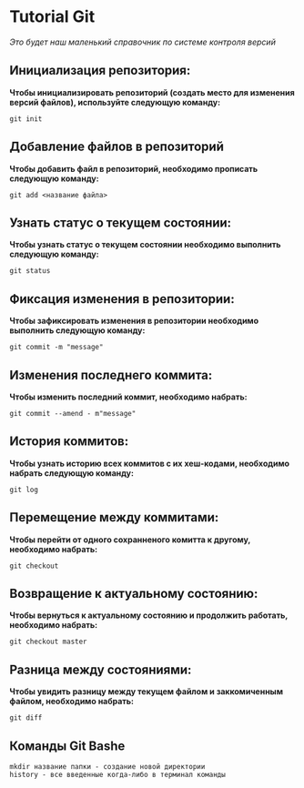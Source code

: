 # Tutorial Git
*Это будет наш маленький справочник по системе контроля версий*

## Инициализация репозитория:

**Чтобы инициализировать репозиторий (создать место для изменения версий файлов), используйте следующую команду:**

```
git init
```

## Добавление файлов в репозиторий

**Чтобы добавить файл в репозиторий, необходимо прописать следующую команду:**

```
git add <название файла>
```
## Узнать статус о текущем состоянии:

**Чтобы узнать статус о текущем состоянии необходимо выполнить следующую команду:**

```
git status
```

## Фиксация изменения в репозитории:

**Чтобы зафиксировать изменения в репозитории необходимо выполнить следующую команду:**

```
git commit -m "message"
```

## Изменения последнего коммита:
**Чтобы изменить последний коммит, необходимо набрать:**

```
git commit --amend - m"message"
```

## История коммитов:

**Чтобы узнать историю всех коммитов с их хеш-кодами, необходимо набрать следующую команду:**

```
git log
```

## Перемещение между коммитами:
**Чтобы перейти от одного сохранненого комитта к другому, необходимо набрать:**
 ```
git checkout
```

## Возвращение к актуальному состоянию:
**Чтобы вернуться к актуальному состоянию и продолжить работать, необходимо набрать:**

```
git checkout master
```

## Разница между состояниями:

**Чтобы увидить разницу между текущем файлом и заккомиченным файлом, необходимо набрать:**

```
git diff
```
## Команды Git Bashe

```
mkdir название папки - создание новой директории
history - все введенные когда-либо в терминал команды
```
